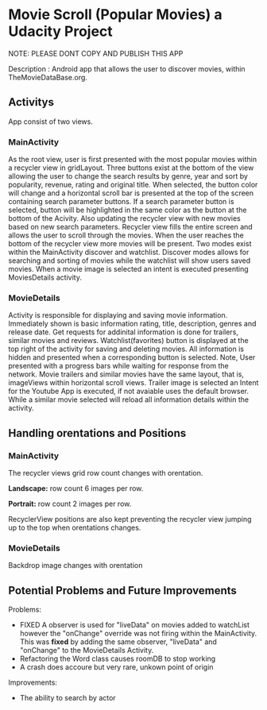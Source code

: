 # Movie Scroll (Popular Movies) a Udacity Project

NOTE: PLEASE DONT COPY AND PUBLISH THIS APP

Description : Android app that allows the user to discover movies, within TheMovieDataBase.org.

## Activitys

App consist of two views.

### MainActivity

As the root view, user is first presented with the most popular movies within a recycler view in gridLayout. Three buttons exist at the bottom of the view allowing the user to change the search results by genre, year and sort by popularity, revenue, rating and original title. When selected, the button color will change and a horizontal scroll bar is presented at the top of the screen containing search parameter buttons. If a search parameter button is selected, button will be highlighted in the same color as the button at the bottom of the Acivity. Also updating the recycler view with new movies based on new search parameters. Recycler view fills the entire screen and allows the user to scroll through the movies. When the user reaches the bottom of the recycler view more movies will be present. Two modes exist within the MainActivity discover and watchlist. Discover modes allows for searching and sorting of movies while the watchlist will show users saved movies. When a movie image is selected an intent is executed presenting MoviesDetails activity. 

### MovieDetails

Activity is responsible for displaying and saving movie information. Immediately shown is basic information rating, title, description, genres and release date. Get requests for addinital information is done for trailers, similar movies and reviews. Watchlist(favorites) button is displayed at the top right of the activity for saving and deleting movies. All information is hidden and presented when a corresponding button is selected. Note, User presented with a progress bars while waiting for response from the network. Movie trailers and similar movies have the same layout, that is, imageViews within horizontal scroll views. Trailer image is selected an Intent for the Youtube App is executed, if not avaiable uses the default browser. While a similar movie selected will reload all information details within the activity.

## Handling orentations and Positions

### MainActivity

The recycler views grid row count changes with orentation. 

<b>Landscape:</b> row count 6 images per row.

<b>Portrait:</b> row count 2 images per row.

RecyclerView positions are also kept preventing the recycler view jumping up to the top when orentations changes.

### MovieDetails

Backdrop image changes with orentation

## Potential Problems and Future Improvements

Problems:
- FIXED A observer is used for "liveData" on movies added to watchList however the "onChange" override was not firing within the MainActivity. This was <b>fixed</b> by adding the same observer, "liveData" and "onChange" to the MovieDetails Activity.
- Refactoring the Word class causes roomDB to stop working
- A crash does accoure but very rare, unkown point of origin

Improvements:
- The ability to search by actor

